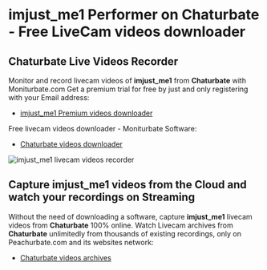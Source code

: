 # imjust_me1 Performer on Chaturbate - Free LiveCam videos downloader

## Chaturbate Live Videos Recorder

Monitor and record livecam videos of **imjust_me1** from **Chaturbate** with Moniturbate.com
Get a premium trial for free by just and only registering with your Email address:
* [imjust_me1 Premium videos downloader](https://moniturbate.com/request-demo-licence-key.html)

Free livecam videos downloader - Moniturbate Software:
* [Chaturbate videos downloader](https://moniturbate.com/moniturbate-download-software.html)

![imjust_me1 livecam videos recorder](https://peachurnet.com/templates/moniturbate-software.png)


## Capture imjust_me1 videos from the Cloud and watch your recordings on Streaming

Without the need of downloading a software, capture **imjust_me1** livecam videos from **Chaturbate** 100% online.
Watch Livecam archives from **Chaturbate** unlimitedly from thousands of existing recordings, only on Peachurbate.com and its websites network:
* [Chaturbate videos archives](https://peachurnet.com/)
